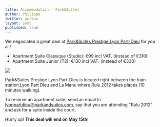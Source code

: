 ```yaml
---
title: Accommodation - Park&Suites
author: Philippe
twitter: pcreux
layout: post
published: true
---
```


We negociated a great deal at [Park&Suites Prestige Lyon
Part-Dieu](http://www.parkandsuites.com/en/apparthotel-lyon-part-dieu.php) for you all!

* Apartment Suite Classique (Studio): &euro;99 incl VAT. (instead of &euro;310)
* Apartment Suite Junior (T2): &euro;130 incl VAT. (instead of &euro;330)

<img
src='http://backoffice.parkandsuites.com/public/images/residences/photos/location-saisonniere-location-vacances-ete-location-vacances-paques-location-lyon-appart-hotel-park-and-suites-lyon-part-dieu-salon.jpg'/>

Park&Suites Prestige Lyon Part-Dieu is located right between the train station
Lyon Part Dieu and La Manu where Rulu 2012 takes places (10 minutes
walking).

To reserve an apartment suite, send an email to [lyonpartdieu@parkandsuites.com](mailto:lyonpartdieu@parkandsuites.com),
say that you are attending "Rulu 2012" and ask for a suite inside the
court.

Hurry up! **This deal will end on May 15th**!

